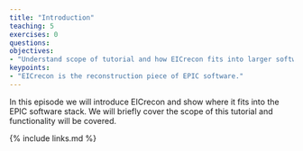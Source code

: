 ```yaml
---
title: "Introduction"
teaching: 5
exercises: 0
questions:
objectives:
- "Understand scope of tutorial and how EICrecon fits into larger software ecosystem."
keypoints:
- "EICrecon is the reconstruction piece of EPIC software."
---
```


In this episode we will introduce EICrecon and show where it fits into the EPIC software stack. We will
briefly cover the scope of this tutorial and functionality will be covered.

{% include links.md %}

